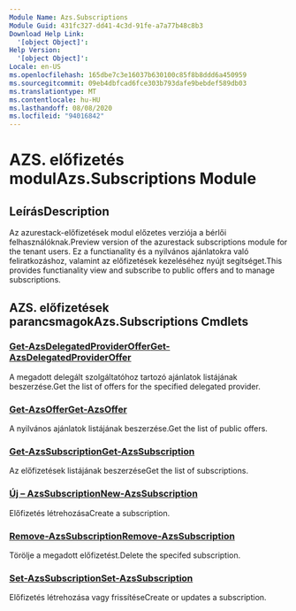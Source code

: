 ```yaml
---
Module Name: Azs.Subscriptions
Module Guid: 431fc327-dd41-4c3d-91fe-a7a77b48c8b3
Download Help Link:
  '[object Object]': 
Help Version:
  '[object Object]': 
Locale: en-US
ms.openlocfilehash: 165dbe7c3e16037b630100c85f8b8ddd6a450959
ms.sourcegitcommit: 09eb4dbfcad6fce303b793dafe9bebdef589db03
ms.translationtype: MT
ms.contentlocale: hu-HU
ms.lasthandoff: 08/08/2020
ms.locfileid: "94016842"
---
```

# <span data-ttu-id="a1c5e-101">AZS. előfizetés modul</span><span class="sxs-lookup"><span data-stu-id="a1c5e-101">Azs.Subscriptions Module</span></span>
## <span data-ttu-id="a1c5e-102">Leírás</span><span class="sxs-lookup"><span data-stu-id="a1c5e-102">Description</span></span>
<span data-ttu-id="a1c5e-103">Az azurestack-előfizetések modul előzetes verziója a bérlői felhasználóknak.</span><span class="sxs-lookup"><span data-stu-id="a1c5e-103">Preview version of the azurestack subscriptions module for the tenant users.</span></span> <span data-ttu-id="a1c5e-104">Ez a functianality és a nyilvános ajánlatokra való feliratkozáshoz, valamint az előfizetések kezeléséhez nyújt segítséget.</span><span class="sxs-lookup"><span data-stu-id="a1c5e-104">This provides functianality view and subscribe to public offers and to manage subscriptions.</span></span>

## <span data-ttu-id="a1c5e-105">AZS. előfizetések parancsmagok</span><span class="sxs-lookup"><span data-stu-id="a1c5e-105">Azs.Subscriptions Cmdlets</span></span>
### [<span data-ttu-id="a1c5e-106">Get-AzsDelegatedProviderOffer</span><span class="sxs-lookup"><span data-stu-id="a1c5e-106">Get-AzsDelegatedProviderOffer</span></span>](Get-AzsDelegatedProviderOffer.md)
<span data-ttu-id="a1c5e-107">A megadott delegált szolgáltatóhoz tartozó ajánlatok listájának beszerzése.</span><span class="sxs-lookup"><span data-stu-id="a1c5e-107">Get the list of offers for the specified delegated provider.</span></span>

### [<span data-ttu-id="a1c5e-108">Get-AzsOffer</span><span class="sxs-lookup"><span data-stu-id="a1c5e-108">Get-AzsOffer</span></span>](Get-AzsOffer.md)
<span data-ttu-id="a1c5e-109">A nyilvános ajánlatok listájának beszerzése.</span><span class="sxs-lookup"><span data-stu-id="a1c5e-109">Get the list of public offers.</span></span>

### [<span data-ttu-id="a1c5e-110">Get-AzsSubscription</span><span class="sxs-lookup"><span data-stu-id="a1c5e-110">Get-AzsSubscription</span></span>](Get-AzsSubscription.md)
<span data-ttu-id="a1c5e-111">Az előfizetések listájának beszerzése</span><span class="sxs-lookup"><span data-stu-id="a1c5e-111">Get the list of subscriptions.</span></span>

### [<span data-ttu-id="a1c5e-112">Új – AzsSubscription</span><span class="sxs-lookup"><span data-stu-id="a1c5e-112">New-AzsSubscription</span></span>](New-AzsSubscription.md)
<span data-ttu-id="a1c5e-113">Előfizetés létrehozása</span><span class="sxs-lookup"><span data-stu-id="a1c5e-113">Create a subscription.</span></span>

### [<span data-ttu-id="a1c5e-114">Remove-AzsSubscription</span><span class="sxs-lookup"><span data-stu-id="a1c5e-114">Remove-AzsSubscription</span></span>](Remove-AzsSubscription.md)
<span data-ttu-id="a1c5e-115">Törölje a megadott előfizetést.</span><span class="sxs-lookup"><span data-stu-id="a1c5e-115">Delete the specifed subscription.</span></span>

### [<span data-ttu-id="a1c5e-116">Set-AzsSubscription</span><span class="sxs-lookup"><span data-stu-id="a1c5e-116">Set-AzsSubscription</span></span>](Set-AzsSubscription.md)
<span data-ttu-id="a1c5e-117">Előfizetés létrehozása vagy frissítése</span><span class="sxs-lookup"><span data-stu-id="a1c5e-117">Create or updates a subscription.</span></span>

